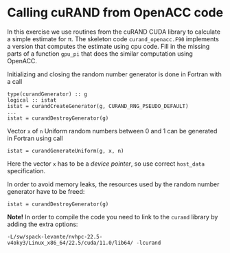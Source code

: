 # Calling cuRAND from OpenACC code

In this exercise we use routines from the cuRAND CUDA library to calculate a simple estimate for π. The skeleton code `curand_openacc.F90` implements a version that computes the estimate using cpu code. Fill in the missing parts of a function `gpu_pi` that does the similar computation using OpenACC.

Initializing and closing the random number generator is done in Fortran with a call
```Fortran
type(curandGenerator) :: g
logical :: istat
istat = curandCreateGenerator(g, CURAND_RNG_PSEUDO_DEFAULT)
...
istat = curandDestroyGenerator(g)
```

Vector `x` of `n` Uniform random numbers between 0 and 1 can be generated in Fortran using call

```Fortran
istat = curandGenerateUniform(g, x, n)
```

Here the vector `x` has to be a *device pointer*, so use correct `host_data` specification.

In order to avoid memory leaks, the resources used by the random number generator have to be freed:
```Fortran
istat = curandDestroyGenerator(g)
```

**Note!** In order to compile the code you need to link to the `curand` library by adding the extra options:  
```
-L/sw/spack-levante/nvhpc-22.5-v4oky3/Linux_x86_64/22.5/cuda/11.0/lib64/ -lcurand
``` 
